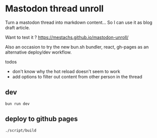 # Mastodon thread unroll

Turn a mastodon thread into markdown content... 
So I can use it as blog draft article.

Want to test it ? https://mestachs.github.io/mastodon-unroll/

Also an occasion to try the new bun.sh bundler, react, gh-pages as an alternative deploy/dev workflow.


todos 
 - don't know why the hot reload doesn't seem to work
 - add options to filter out content from other person in the thread
 
## dev

```
bun run dev
```


## deploy to github pages
```
./script/build
```